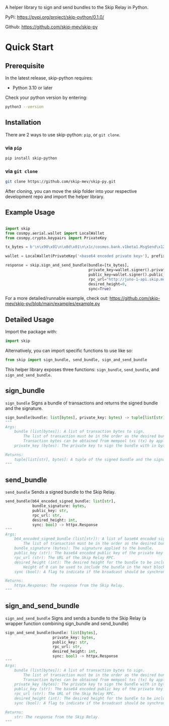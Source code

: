 A helper library to sign and send bundles to the Skip Relay in Python.

PyPi: https://pypi.org/project/skip-python/0.1.0/

Github: https://github.com/skip-mev/skip-py

# Quick Start

## Prerequisite

In the latest release, skip-python requires:

- Python 3.10 or later

Check your python version by entering:

```bash
python3 --version
```

## Installation

There are 2 ways to use skip-python: `pip`, or `git clone`.

### via `pip`

```bash
pip install skip-python
```

### via `git clone`

``` bash
git clone https://github.com/skip-mev/skip-py.git
```

After cloning, you can move the skip folder into your respective development repo and import the helper library.

## Example Usage

``` python

import skip
from cosmpy.aerial.wallet import LocalWallet
from cosmpy.crypto.keypairs import PrivateKey

tx_bytes = b'\n\x90\x01\n\x8d\x01\n\x1c/cosmos.bank.v1beta1.MsgSend\x12m\n+juno1zhqrfu9w3sugwykef3rq8t0vlxkz72vwnnptts\x12+juno1ptcltmzllgu0am4c0wmgdlkv5y7r5grsn9h76m\x1a\x11\n\x05junox\x12\x0810000000\x12d\nP\nF\n\x1f/cosmos.crypto.secp256k1.PubKey\x12#\n!\x03H\x14l=[\x1f\xf6bg*,\n\x954\xcc9\x8e\xd2\x0eF\x8dz\x9b\xfdXec\xe7\xbeo\x16\x95\x12\x04\n\x02\x08\x01\x18\x07\x12\x10\n\n\n\x05junox\x12\x010\x10\xa0\x8d\x06\x1a@\x82MzmjC#\xba\xec`\xd0\xde-p\xb6\xba\x1d1\xe5\xdc\r,\x0e59\x88b\x05\x02\xf8]Nf\xd5`\xd0u4V\xfc#\xf2R\xad\xa3\xfe\xaf\x85\xf6\xac\x9a\x8f\x11\xb2\xfaYM#m\xbd\xd4Ozd'

wallet = LocalWallet(PrivateKey('<base64 encoded private key>'), prefix="juno")

response = skip.sign_and_send_bundle(bundle=[tx_bytes], 
                                     private_key=wallet.signer().private_key_bytes,
                                     public_key=wallet.signer().public_key,
                                     rpc_url="http://juno-1-api.skip.money:26657/",
                                     desired_height=0,
                                     sync=True)
```
For a more detailed/runnable example, check out: 
https://github.com/skip-mev/skip-py/blob/main/examples/example.py

## Detailed Usage

Import the package with:
``` python
import skip
```

Alternatively, you can import specific functions to use like so:
``` python
from skip import sign_bundle, send_bundle, sign_and_send_bundle
```

This helper library exposes three functions: `sign_bundle`, `send_bundle`, and `sign_and_send_bundle`.

## sign_bundle

`sign_bundle` Signs a bundle of transactions and returns the signed bundle and the signature.

``` python
sign_bundle(bundle: list[bytes], private_key: bytes) -> tuple[list[str], bytes]
"""
Args:
    bundle (list[bytes]): A list of transaction bytes to sign. 
        The list of transaction must be in the order as the desired bundle.
        Transaction bytes can be obtained from mempool txs (tx) by applying base64.b64decode(tx)
    private_key (bytes): The private key to sign the bundle with in bytes.

Returns:
    tuple[list[str], bytes]: A tuple of the signed bundle and the signature.
"""
```

## send_bundle

`send_bundle` Sends a signed bundle to the Skip Relay.

``` python
send_bundle(b64_encoded_signed_bundle: list[str], 
            bundle_signature: bytes, 
            public_key: str, 
            rpc_url: str, 
            desired_height: int, 
            sync: bool) -> httpx.Response
"""
Args:
    b64_encoded_signed_bundle (list[str]): A list of base64 encoded signed transactions.
        The list of transaction must be in the order as the desired bundle.
    bundle_signature (bytes): The signature applied to the bundle.
    public_key (str): The base64 encoded public key of the private key used to sign the bundle.
    rpc_url (str): The URL of the Skip Relay RPC.
    desired_height (int): The desired height for the bundle to be included in. 
        Height of 0 can be used to include the bundle in the next block.
    sync (bool): A flag to indicate if the broadcast should be synchronous or not.

Returns:
    httpx.Response: The response from the Skip Relay.
"""
```

## sign_and_send_bundle

`sign_and_send_bundle` Signs and sends a bundle to the Skip Relay (a wrapper function combining sign_bundle and send_bundle)

``` python
sign_and_send_bundle(bundle: list[bytes], 
                     private_key: bytes, 
                     public_key: str, 
                     rpc_url: str, 
                     desired_height: int,
                     sync: bool) -> httpx.Response
"""
Args:
    bundle (list[bytes]): A list of transaction bytes to sign.
        The list of transaction must be in the order as the desired bundle.
        Transaction bytes can be obtained from mempool txs (tx) by applying base64.b64decode(tx)
    private_key (bytes): The private key to sign the bundle with in bytes.
    public_key (str): The base64 encoded public key of the private key used to sign the bundle.
    rpc_url (str): The URL of the Skip Relay RPC.
    desired_height (int): The desired height for the bundle to be included in.
    sync (bool): A flag to indicate if the broadcast should be synchronous or not.

Returns:
    str: The response from the Skip Relay.
"""
```